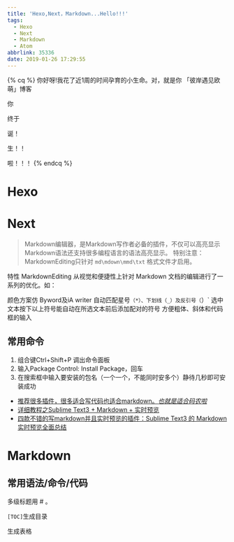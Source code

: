 ```yaml
---
title: 'Hexo,Next，Markdown...Hello!!!'
tags:
  - Hexo
  - Next
  - Markdown
  - Atom
abbrlink: 35336
date: 2019-01-26 17:29:55
---
```


{% cq %}
你好呀!我花了近1周的时间孕育的小生命。对，就是你
「彼岸遇见欧萌」博客

你

终于

诞！

生！！


啦！！！
{% endcq %}

<!--more-->
# Hexo

# Next

>Markdown编辑器，是Markdown写作者必备的插件，不仅可以高亮显示Markdown语法还支持很多编程语言的语法高亮显示。
>特别注意：MarkdownEditing只针对 `md\mdown\mmd\txt` 格式文件才启用。

特性
MarkdownEditing 从视觉和便捷性上针对 Markdown 文档的编辑进行了一系列的优化。如：

颜色方案仿 Byword及iA writer
自动匹配星号`（*）、下划线（_）及反引号（`）`
选中文本按下以上符号能自动在所选文本前后添加配对的符号
方便粗体、斜体和代码框的输入

## 常用命令  
1. 组合键Ctrl+Shift+P 调出命令面板
2. 输入Package Control: Install Package，回车  
3. 在搜索框中输入要安装的包名（一个一个，不能同时安多个）静待几秒即可安装成功


- [推荐很多插件，很多适合写代码也适合markdown。*也就是适合码农啦*](https://www.cnblogs.com/qingkong/p/5039527.html)  
- [详细教程之Sublime Text3 + Markdown + 实时预览](https://blog.csdn.net/senver_wen/article/details/80002465)
- [四款不错的写markdown并且实时预览的插件：Sublime Text3 的 Markdown 实时预览全面总结](https://blog.csdn.net/qq_20011607/article/details/81370236)



# Markdown

## 常用语法/命令/代码
多级标题用 # 。

`[TOC]`生成目录

生成表格
